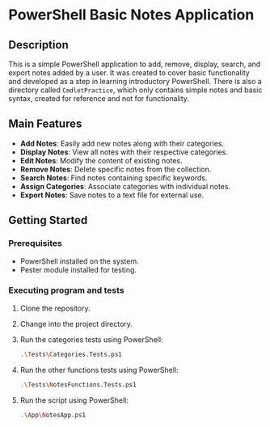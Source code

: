 # PowerShell Basic Notes Application

## Description

This is a simple PowerShell application to add, remove, display, search, and export notes added by a user. It was created to cover basic functionality and developed as a step in learning introductory PowerShell. There is also a directory called `CmdletPractice`, which only contains simple notes and basic syntax, created for reference and not for functionality.

## Main Features

- **Add Notes**: Easily add new notes along with their categories.
- **Display Notes**: View all notes with their respective categories.
- **Edit Notes**: Modify the content of existing notes.
- **Remove Notes**: Delete specific notes from the collection.
- **Search Notes**: Find notes containing specific keywords.
- **Assign Categories**: Associate categories with individual notes.
- **Export Notes**: Save notes to a text file for external use.

## Getting Started

### Prerequisites

- PowerShell installed on the system.
- Pester module installed for testing.

### Executing program and tests

1. Clone the repository.

2. Change into the project directory.

3. Run the categories tests using PowerShell:

   ```sh
   .\Tests\Categories.Tests.ps1
   ```

4. Run the other functions tests using PowerShell:

   ```sh
   .\Tests\NotesFunctions.Tests.ps1
   ```

5. Run the script using PowerShell:

   ```sh
   .\App\NotesApp.ps1
   ```
